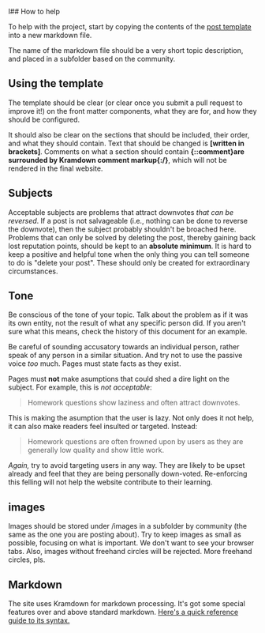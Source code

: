 I## How to help

To help with the project, start by copying the contents of the [post template](https://github.com/WillSullivan/idownvotedbecause/blob/master/posttemplate.txt) into a new markdown file.

The name of the markdown file should be a very short topic description, and placed in a subfolder based on the community.

## Using the template

The template should be clear (or clear once you submit a pull request to improve it!) on the front matter components, what they are for, and how they should be configured.

It should also be clear on the sections that should be included, their order, and what they should contain.  Text that should be changed is **[written in brackets]**. Comments on what a section should contain **{::comment}are surrounded by Kramdown comment markup{:/}**, which will not be rendered in the final website. 

## Subjects

Acceptable subjects are problems that attract downvotes *that can be reversed*.  If a post is not salvageable (i.e., nothing can be done to reverse the downvote), then the subject probably shouldn't be broached here.  Problems that can only be solved by deleting the post, thereby gaining back lost reputation points, should be kept to an **absolute minimum**.  It is hard to keep a positive and helpful tone when the only thing you can tell someone to do is "delete your post".  These should only be created for extraordinary circumstances.

## Tone

Be conscious of the tone of your topic. Talk about the problem as if it was its own entity, not the result of what any specific person did. If you aren't sure what this means, check the history of this document for an example. 

Be careful of sounding accusatory towards an individual person, rather speak of any person in a similar situation. And try not to use the passive voice _too_ much. Pages must state facts as they exist.

Pages must **not** make asumptions that could shed a dire light on the subject. For example, this is _not acceptable_:

> Homework questions show laziness and often attract downvotes.

This is making the asumption that the user is lazy. Not only does it not help, it can also make readers feel insulted or targeted. Instead:

> Homework questions are often frowned upon by users as they are generally low quality and show little work.

_Again,_ try to avoid targeting users in any way. They are likely to be upset already and feel that they are being personally down-voted. Re-enforcing this felling will not help the website contribute to their learning.

## images

Images should be stored under /images in a subfolder by community (the same as the one you are posting about). Try to keep images as small as possible, focusing on what is important. We don't want to see your browser tabs. Also, images without freehand circles will be rejected. More freehand circles, pls.

## Markdown
The site uses Kramdown for markdown processing. It's got some special features over and above standard markdown. [Here's a quick reference guide to its syntax.](https://kramdown.gettalong.org/quickref.html#html-elements-1)
